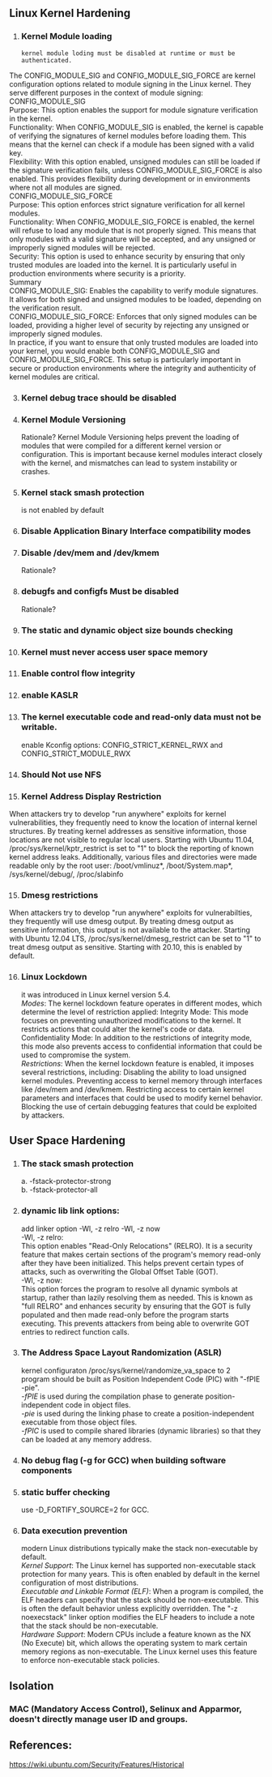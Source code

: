## Linux Kernel Hardening
1. ### Kernel Module loading
       kernel module loding must be disabled at runtime or must be authenticated.  
The CONFIG_MODULE_SIG and CONFIG_MODULE_SIG_FORCE are kernel configuration options related to module signing in the Linux kernel. They serve different purposes in the context of module signing:  
CONFIG_MODULE_SIG  
Purpose: This option enables the support for module signature verification in the kernel.  
Functionality: When CONFIG_MODULE_SIG is enabled, the kernel is capable of verifying the signatures of kernel modules before loading them. This means that the kernel can check if a module has been signed with a valid key.  
Flexibility: With this option enabled, unsigned modules can still be loaded if the signature verification fails, unless CONFIG_MODULE_SIG_FORCE is also enabled. This provides flexibility during development or in environments where not all modules are signed.  
CONFIG_MODULE_SIG_FORCE  
Purpose: This option enforces strict signature verification for all kernel modules.  
Functionality: When CONFIG_MODULE_SIG_FORCE is enabled, the kernel will refuse to load any module that is not properly signed. This means that only modules with a valid signature will be accepted, and any unsigned or improperly signed modules will be rejected.  
Security: This option is used to enhance security by ensuring that only trusted modules are loaded into the kernel. It is particularly useful in production environments where security is a priority.  
Summary  
CONFIG_MODULE_SIG: Enables the capability to verify module signatures. It allows for both signed and unsigned modules to be loaded, depending on the verification result.  
CONFIG_MODULE_SIG_FORCE: Enforces that only signed modules can be loaded, providing a higher level of security by rejecting any unsigned or improperly signed modules.  
In practice, if you want to ensure that only trusted modules are loaded into your kernel, you would enable both CONFIG_MODULE_SIG and CONFIG_MODULE_SIG_FORCE. This setup is particularly important in secure or production environments where the integrity and authenticity of kernel modules are critical.  

3. ### Kernel debug trace should be disabled
4. ### Kernel Module Versioning
     Rationale? Kernel Module Versioning helps prevent the loading of modules that were compiled for a different kernel version or configuration. This is important because kernel modules interact closely with the kernel, and mismatches can lead to system instability or crashes.  
   
5. ### Kernel stack smash protection
    is not enabled by default
6. ### Disable Application Binary Interface compatibility modes
7. ### Disable /dev/mem and /dev/kmem
    Rationale?
8. ### debugfs and configfs Must be disabled
    Rationale?
9. ### The static and dynamic object size bounds checking
10. ### Kernel must never access user space memory
11. ### Enable control flow integrity
12. ### enable KASLR
13. ### The kernel executable code and read-only data must not be writable.
     enable Kconfig options: CONFIG_STRICT_KERNEL_RWX and CONFIG_STRICT_MODULE_RWX
14. ### Should Not use NFS  
15. ### Kernel Address Display Restriction
When attackers try to develop "run anywhere" exploits for kernel vulnerabilities, they frequently need to know the location of internal kernel structures. By treating kernel addresses as sensitive information, those locations are not visible to regular local users. Starting with Ubuntu 11.04, /proc/sys/kernel/kptr_restrict is set to "1" to block the reporting of known kernel address leaks. Additionally, various files and directories were made readable only by the root user: /boot/vmlinuz*, /boot/System.map*, /sys/kernel/debug/, /proc/slabinfo
 
15. ### Dmesg restrictions  
When attackers try to develop "run anywhere" exploits for vulnerabilties, they frequently will use dmesg output. By treating dmesg output as sensitive information, this output is not available to the attacker. Starting with Ubuntu 12.04 LTS, /proc/sys/kernel/dmesg_restrict can be set to "1" to treat dmesg output as sensitive. Starting with 20.10, this is enabled by default.

16. ### Linux Lockdown  
    it was introduced in Linux kernel version 5.4.  
_Modes_: The kernel lockdown feature operates in different modes, which determine the level of restriction applied:
Integrity Mode: This mode focuses on preventing unauthorized modifications to the kernel. It restricts actions that could alter the kernel's code or data.
Confidentiality Mode: In addition to the restrictions of integrity mode, this mode also prevents access to confidential information that could be used to compromise the system.  
_Restrictions_: When the kernel lockdown feature is enabled, it imposes several restrictions, including:
Disabling the ability to load unsigned kernel modules.
Preventing access to kernel memory through interfaces like /dev/mem and /dev/kmem.
Restricting access to certain kernel parameters and interfaces that could be used to modify kernel behavior.
Blocking the use of certain debugging features that could be exploited by attackers.

## User Space Hardening
1. ### The stack smash protection
   a. -fstack-protector-strong  
   b. -fstack-protector-all  
2. ### dynamic lib link options:
   add linker option -Wl, -z relro -Wl, -z now  
   -Wl, -z relro:  
This option enables "Read-Only Relocations" (RELRO). It is a security feature that makes certain sections of the program's memory read-only after they have been initialized. This helps prevent certain types of attacks, such as overwriting the Global Offset Table (GOT).  
   -Wl, -z now:  
This option forces the program to resolve all dynamic symbols at startup, rather than lazily resolving them as needed. This is known as "full RELRO" and enhances security by ensuring that the GOT is fully populated and then made read-only before the program starts executing. This prevents attackers from being able to overwrite GOT entries to redirect function calls.  

4. ### The Address Space Layout Randomization (ASLR)
   kernel configuraton /proc/sys/kernel/randomize_va_space to 2  
   program should be built as Position Independent Code (PIC) with "-fPIE -pie".  
   _-fPIE_ is used during the compilation phase to generate position-independent code in object files.  
   _-pie_ is used during the linking phase to create a position-independent executable from those object files.  
   _-fPIC_ is used to compile shared libraries (dynamic libraries) so that they can be loaded at any memory address.
5. ### No debug flag (-g for GCC) when building software components
6. ### static buffer checking
     use -D_FORTIFY_SOURCE=2 for GCC.
7. ### Data execution prevention
    modern Linux distributions typically make the stack non-executable by default.   
    _Kernel Support_: The Linux kernel has supported non-executable stack protection for many years. This is often enabled by default in the kernel configuration of most 
    distributions.  
    _Executable and Linkable Format (ELF)_: When a program is compiled, the ELF headers can specify that the stack should be non-executable. This is often the default 
    behavior unless explicitly overridden.  The "-z noexecstack" linker option modifies the ELF headers to include a note that the stack should be non-executable.  
    _Hardware Support_: Modern CPUs include a feature known as the NX (No Execute) bit, which allows the operating system to mark certain memory regions as non-executable. The Linux kernel uses this feature to enforce non-executable stack policies.

## Isolation
   ### MAC (Mandatory Access Control), Selinux and Apparmor, doesn't directly manage user ID and groups.
   
## References:
https://wiki.ubuntu.com/Security/Features/Historical
